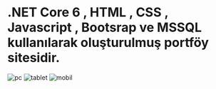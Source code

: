 # .NET Core 6 , HTML , CSS , Javascript , Bootsrap ve MSSQL kullanılarak oluşturulmuş portföy sitesidir.
![pc](https://github.com/Burakyilmam/Portfolio/assets/61635780/af6d8684-d703-47fd-9873-8adf414f2a27)
![tablet](https://github.com/Burakyilmam/Portfolio/assets/61635780/462276fb-da40-49af-abdb-39403063c5f8)
![mobil](https://github.com/Burakyilmam/Portfolio/assets/61635780/b7b03173-1ba1-49a2-8b62-ada3e543de2c)

